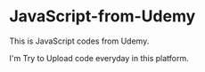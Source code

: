 # JavaScript-from-Udemy
This is JavaScript codes from Udemy.


I'm Try to Upload code everyday in this platform.
